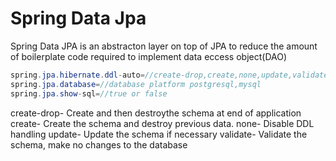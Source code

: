 # Spring Data Jpa

Spring Data JPA is an abstracton layer on top of JPA to reduce the amount of boilerplate code required to implement data eccess object(DAO)

```java
spring.jpa.hibernate.ddl-auto=//create-drop,create,none,update,validate
spring.jpa.database=//database platform postgresql,mysql
spring.jpa.show-sql=//true or false
```

create-drop- Create and then destroythe schema at end of application
create- Create the schema and destroy previous data.
none- Disable DDL handling
update- Update the schema if necessary
validate- Validate the schema, make no changes to the database
